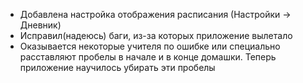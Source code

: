 - Добавлена настройка отображения расписания (Настройки -> Дневник)
- Исправил(надеюсь) баги, из-за которых приложение вылетало
- Оказывается некоторые учителя по ошибке или специально расставляют пробелы в начале и в конце
  домашки. Теперь приложение научилось убирать эти пробелы
